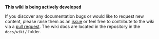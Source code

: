<!-- markdownlint-disable MD041 MD036 -->
**This wiki is being actively developed**
<!-- markdownlint-restore -->

If you discover any documentation bugs or would like to request new content, please raise them as an [issue](https://github.com/Azure/terraform-azurerm-lz-vending/issues) or feel free to contribute to the wiki via a [pull request](https://github.com/Azure/terraform-azurerm-lz-vending/pulls).
The wiki docs are located in the repository in the `docs/wiki/` folder.
